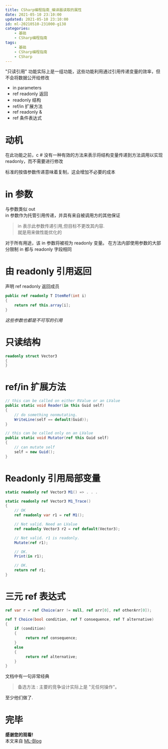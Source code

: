 ```yaml
---
title: CSharp编程指南_编译器读取的属性
date: 2021-05-10 23:10:00
updated: 2021-05-10 23:10:00
id: ml-20210510-231000-g138
categories:
	- 基础
	- CSharp编程指南
tags: 
	- 基础
	- CSharp编程指南
	- CSharp
---
```


"只读引用" 功能实际上是一组功能，这些功能利用通过引用传递变量的效率，但不会将数据公开给修改

* in parameters
* ref readonly 返回
* readonly 结构
* ref/in 扩展方法
* ref readonly &
* ref 条件表达式

<!--more-->

# 动机

在此功能之前，c # 没有一种有效的方法来表示将结构变量传递到方法调用以实现 readonly，而不需要进行修改

标准的按值参数传递意味着复制，这会增加不必要的成本

# in 参数

与参数类似 out  
in 参数作为托管引用传递，并具有来自被调用方的其他保证

> in 表示此参数传递引用,但目标不更改其内容.  
> 就是用来做性能优化的

对于所有用途，该 in 参数将被视为 readonly 变量。 在方法内部使用参数的大部分限制 in 都与 readonly 字段相同

# 由 readonly 引用返回

声明 ref readonly 返回成员

```C#
public ref readonly T ItemRef(int i)
{
	return ref this.array[i];
}
```
*这些参数也都是不可写的引用*

# 只读结构

```C#
readonly struct Vector3
{
}
```

# ref/in 扩展方法

```C#
// this can be called on either RValue or an LValue
public static void Reader(in this Guid self)
{
    // do something nonmutating.
    WriteLine(self == default(Guid));
}

// this can be called only on an LValue
public static void Mutator(ref this Guid self)
{
    // can mutate self
    self = new Guid();
}
```

# Readonly 引用局部变量

```C#
static readonly ref Vector3 M1() => . . .

static readonly ref Vector3 M1_Trace()
{
    // OK
    ref readonly var r1 = ref M1();

    // Not valid. Need an LValue
    ref readonly Vector3 r2 = ref default(Vector3);

    // Not valid. r1 is readonly.
    Mutate(ref r1);

    // OK.
    Print(in r1);

    // OK.
    return ref r1;
}
```

# 三元 ref 表达式

```C#
ref var r = ref Choice(arr != null, ref arr[0], ref otherArr[0]);
```

```C#
ref T Choice(bool condition, ref T consequence, ref T alternative)
{
    if (condition)
    {
         return ref consequence;
    }
    else
    {
         return ref alternative;
    }
}
```

文档中有一句非常经典

> 备选方法 : 主要的竞争设计实际上是 "无任何操作"。

至少他们做了.

# 完毕

**感谢您的观看!**  
本文来自 [ML-Blog][ML-Blog_Link]

<!-- 图片 -->

<!-- 链接 -->

<!-- 水印 -->
[ML-Blog_Link]:https://userminghaoli.github.io/ "我的博客"

